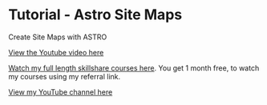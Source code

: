 # Tutorial - Astro Site Maps

Create Site Maps with ASTRO

[View the Youtube video here](https://youtu.be/ZHop5-8CGj4)

[Watch my full length skillshare courses here](https://skl.sh/3rsfq4y). You get 1 month free, to watch my courses using my referral link.

[View my YouTube channel here](https://www.youtube.com/channel/UCtlnMUJr68ytsr11_dv_elg)
